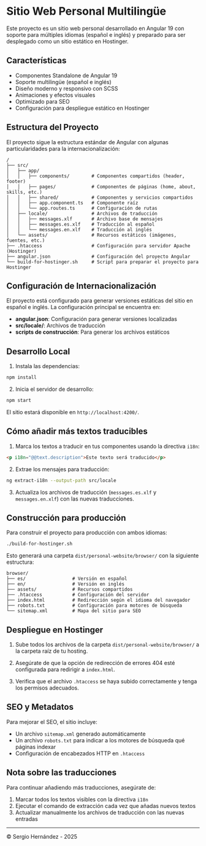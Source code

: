 # Sitio Web Personal Multilingüe

Este proyecto es un sitio web personal desarrollado en Angular 19 con soporte para múltiples idiomas (español e inglés) y preparado para ser desplegado como un sitio estático en Hostinger.

## Características

- Componentes Standalone de Angular 19
- Soporte multilingüe (español e inglés)
- Diseño moderno y responsivo con SCSS
- Animaciones y efectos visuales
- Optimizado para SEO
- Configuración para despliegue estático en Hostinger

## Estructura del Proyecto

El proyecto sigue la estructura estándar de Angular con algunas particularidades para la internacionalización:

```
/
├── src/
│   ├── app/
│   │   ├── components/        # Componentes compartidos (header, footer)
│   │   ├── pages/             # Componentes de páginas (home, about, skills, etc.)
│   │   ├── shared/            # Componentes y servicios compartidos
│   │   ├── app.component.ts   # Componente raíz
│   │   └── app.routes.ts      # Configuración de rutas
│   ├── locale/                # Archivos de traducción
│   │   ├── messages.xlf       # Archivo base de mensajes
│   │   ├── messages.es.xlf    # Traducción al español
│   │   └── messages.en.xlf    # Traducción al inglés
│   └── assets/                # Recursos estáticos (imágenes, fuentes, etc.)
├── .htaccess                  # Configuración para servidor Apache (Hostinger)
├── angular.json               # Configuración del proyecto Angular
└── build-for-hostinger.sh     # Script para preparar el proyecto para Hostinger
```

## Configuración de Internacionalización

El proyecto está configurado para generar versiones estáticas del sitio en español e inglés. La configuración principal se encuentra en:

- **angular.json**: Configuración para generar versiones localizadas
- **src/locale/**: Archivos de traducción
- **scripts de construcción**: Para generar los archivos estáticos

## Desarrollo Local

1. Instala las dependencias:
```bash
npm install
```

2. Inicia el servidor de desarrollo:
```bash
npm start
```

El sitio estará disponible en `http://localhost:4200/`.

## Cómo añadir más textos traducibles

1. Marca los textos a traducir en tus componentes usando la directiva `i18n`:

```html
<p i18n="@@text.description">Este texto será traducido</p>
```

2. Extrae los mensajes para traducción:
```bash
ng extract-i18n --output-path src/locale
```

3. Actualiza los archivos de traducción (`messages.es.xlf` y `messages.en.xlf`) con las nuevas traducciones.

## Construcción para producción

Para construir el proyecto para producción con ambos idiomas:

```bash
./build-for-hostinger.sh
```

Esto generará una carpeta `dist/personal-website/browser/` con la siguiente estructura:

```
browser/
├── es/                 # Versión en español
├── en/                 # Versión en inglés
├── assets/             # Recursos compartidos
├── .htaccess           # Configuración del servidor
├── index.html          # Redirección según el idioma del navegador
├── robots.txt          # Configuración para motores de búsqueda
└── sitemap.xml         # Mapa del sitio para SEO
```

## Despliegue en Hostinger

1. Sube todos los archivos de la carpeta `dist/personal-website/browser/` a la carpeta raíz de tu hosting.

2. Asegúrate de que la opción de redirección de errores 404 esté configurada para redirigir a `index.html`.

3. Verifica que el archivo `.htaccess` se haya subido correctamente y tenga los permisos adecuados.

## SEO y Metadatos

Para mejorar el SEO, el sitio incluye:

- Un archivo `sitemap.xml` generado automáticamente
- Un archivo `robots.txt` para indicar a los motores de búsqueda qué páginas indexar
- Configuración de encabezados HTTP en `.htaccess`

## Nota sobre las traducciones

Para continuar añadiendo más traducciones, asegúrate de:

1. Marcar todos los textos visibles con la directiva `i18n`
2. Ejecutar el comando de extracción cada vez que añadas nuevos textos
3. Actualizar manualmente los archivos de traducción con las nuevas entradas

---
© Sergio Hernández - 2025
